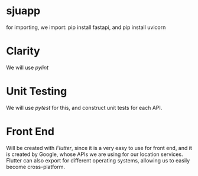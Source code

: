 # sjuapp

for importing, we import:
pip install fastapi,
and pip install uvicorn

# Clarity
We will use _pylint_
# Unit Testing
We will use _pytest_ for this, and construct unit tests for each API.

# Front End
Will be created with _Flutter_, since it is a very easy to use for front end, and it is created by Google, whose APIs we are using for our location services.
Flutter can also export for different operating systems, allowing us to easily become cross-platform.
